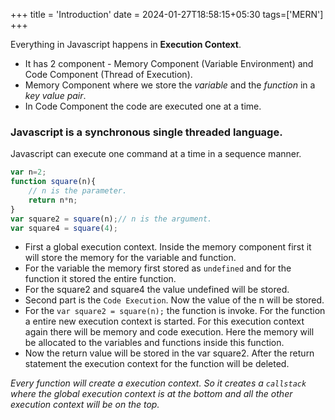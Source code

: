 +++
title = 'Introduction'
date = 2024-01-27T18:58:15+05:30
tags=['MERN']
+++


Everything in Javascript happens in **Execution Context**.
- It has 2 component - Memory Component (Variable Environment) and Code Component (Thread of Execution).
- Memory Component where we store the _variable_ and the _function_ in a _key value pair_.
- In Code Component the code are executed one at a time.
### Javascript is a synchronous single threaded language.
Javascript can execute one command at a time in a sequence manner.

```javascript
var n=2;
function square(n){
    // n is the parameter.
    return n*n;
}
var square2 = square(n);// n is the argument.
var square4 = square(4);
```
- First a global execution context. Inside the memory component first it will store the memory for the variable and function.
- For the variable the memory first stored as `undefined` and for the function it stored the entire function.
- For the square2 and square4 the value undefined will be stored.
- Second part is the `Code Execution`. Now the value of the n will be stored.
- For the `var square2 = square(n);` the function is invoke. For the function a entire new execution context is started. For this execution context again there will be memory and code execution. Here the memory will be allocated to the variables and functions inside this function.
- Now the return value will be stored in the var square2. After the return statement the execution context for the function will be deleted.

*Every function will create a execution context. So it creates a `callstack` where the global execution context is at the bottom and all the other execution context will be on the top.* 